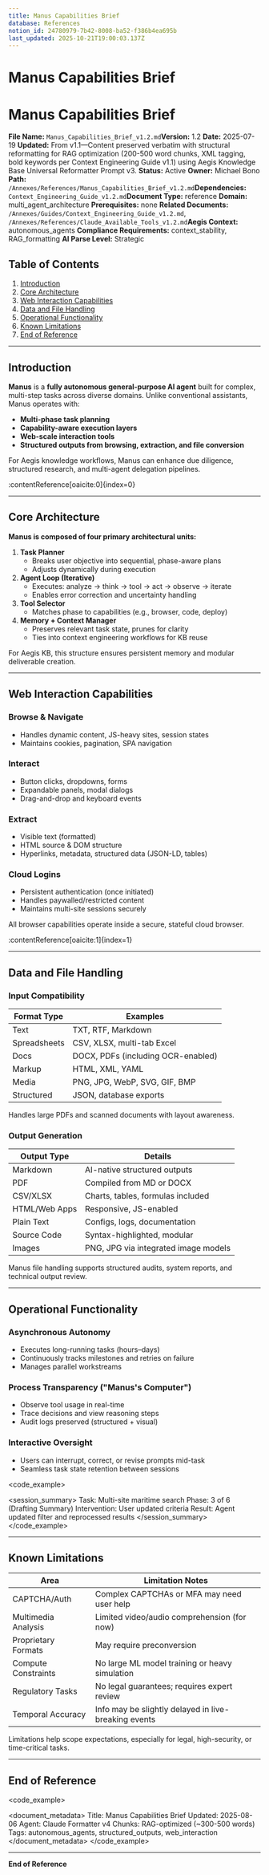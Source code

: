 ```yaml
---
title: Manus Capabilities Brief
database: References
notion_id: 24780979-7b42-8008-ba52-f386b4ea695b
last_updated: 2025-10-21T19:00:03.137Z
---
```


# Manus Capabilities Brief


# Manus Capabilities Brief


**File Name:** `Manus_Capabilities_Brief_v1.2.md`**Version:** 1.2
**Date:** 2025-07-19
**Updated:** From v1.1—Content preserved verbatim with structural reformatting for RAG optimization (200-500 word chunks, XML tagging, bold keywords per Context Engineering Guide v1.1) using Aegis Knowledge Base Universal Reformatter Prompt v3.
**Status:** Active
**Owner:** Michael Bono
**Path:** `/Annexes/References/Manus_Capabilities_Brief_v1.2.md`**Dependencies:** `Context_Engineering_Guide_v1.2.md`**Document Type:** reference
**Domain:** multi\_agent\_architecture
**Prerequisites:** none
**Related Documents:** `/Annexes/Guides/Context_Engineering_Guide_v1.2.md`, `/Annexes/References/Claude_Available_Tools_v1.2.md`**Aegis Context:** autonomous\_agents
**Compliance Requirements:** context\_stability, RAG\_formatting
**AI Parse Level:** Strategic


## Table of Contents

1. [Introduction](https://www.notion.so/238809797b42800ea6e4c1bd26f0188c?v=238809797b4280ac969e000c00cadd67&p=247809797b428008ba52f386b4ea695b&pm=s#introduction)
2. [Core Architecture](https://www.notion.so/238809797b42800ea6e4c1bd26f0188c?v=238809797b4280ac969e000c00cadd67&p=247809797b428008ba52f386b4ea695b&pm=s#core-architecture)
3. [Web Interaction Capabilities](https://www.notion.so/238809797b42800ea6e4c1bd26f0188c?v=238809797b4280ac969e000c00cadd67&p=247809797b428008ba52f386b4ea695b&pm=s#web-interaction-capabilities)
4. [Data and File Handling](https://www.notion.so/238809797b42800ea6e4c1bd26f0188c?v=238809797b4280ac969e000c00cadd67&p=247809797b428008ba52f386b4ea695b&pm=s#data-and-file-handling)
5. [Operational Functionality](https://www.notion.so/238809797b42800ea6e4c1bd26f0188c?v=238809797b4280ac969e000c00cadd67&p=247809797b428008ba52f386b4ea695b&pm=s#operational-functionality)
6. [Known Limitations](https://www.notion.so/238809797b42800ea6e4c1bd26f0188c?v=238809797b4280ac969e000c00cadd67&p=247809797b428008ba52f386b4ea695b&pm=s#known-limitations)
7. [End of Reference](https://www.notion.so/238809797b42800ea6e4c1bd26f0188c?v=238809797b4280ac969e000c00cadd67&p=247809797b428008ba52f386b4ea695b&pm=s#end-of-reference)

---


## Introduction


**Manus** is a **fully autonomous general-purpose AI agent** built for complex, multi-step tasks across diverse domains. Unlike conventional assistants, Manus operates with:

- **Multi-phase task planning**
- **Capability-aware execution layers**
- **Web-scale interaction tools**
- **Structured outputs from browsing, extraction, and file conversion**

<context>


For Aegis knowledge workflows, Manus can enhance due diligence, structured research, and multi-agent delegation pipelines.


</context>:contentReference[oaicite:0]{index=0}


---


## Core Architecture


**Manus is composed of four primary architectural units:**

1. **Task Planner**
    - Breaks user objective into sequential, phase-aware plans
    - Adjusts dynamically during execution
2. **Agent Loop (Iterative)**
    - Executes: analyze → think → tool → act → observe → iterate
    - Enables error correction and uncertainty handling
3. **Tool Selector**
    - Matches phase to capabilities (e.g., browser, code, deploy)
4. **Memory + Context Manager**
    - Preserves relevant task state, prunes for clarity
    - Ties into context engineering workflows for KB reuse

<important>


For Aegis KB, this structure ensures persistent memory and modular deliverable creation.


</important>


---


## Web Interaction Capabilities


### Browse & Navigate

- Handles dynamic content, JS-heavy sites, session states
- Maintains cookies, pagination, SPA navigation

### Interact

- Button clicks, dropdowns, forms
- Expandable panels, modal dialogs
- Drag-and-drop and keyboard events

### Extract

- Visible text (formatted)
- HTML source & DOM structure
- Hyperlinks, metadata, structured data (JSON-LD, tables)

### Cloud Logins

- Persistent authentication (once initiated)
- Handles paywalled/restricted content
- Maintains multi-site sessions securely

<answer>


All browser capabilities operate inside a secure, stateful cloud browser.


</answer>:contentReference[oaicite:1]{index=1}


---


## Data and File Handling


### Input Compatibility


| Format Type  | Examples                           |
| ------------ | ---------------------------------- |
| Text         | TXT, RTF, Markdown                 |
| Spreadsheets | CSV, XLSX, multi-tab Excel         |
| Docs         | DOCX, PDFs (including OCR-enabled) |
| Markup       | HTML, XML, YAML                    |
| Media        | PNG, JPG, WebP, SVG, GIF, BMP      |
| Structured   | JSON, database exports             |


<important>


Handles large PDFs and scanned documents with layout awareness.


</important>


### Output Generation


| Output Type   | Details                              |
| ------------- | ------------------------------------ |
| Markdown      | AI-native structured outputs         |
| PDF           | Compiled from MD or DOCX             |
| CSV/XLSX      | Charts, tables, formulas included    |
| HTML/Web Apps | Responsive, JS-enabled               |
| Plain Text    | Configs, logs, documentation         |
| Source Code   | Syntax-highlighted, modular          |
| Images        | PNG, JPG via integrated image models |


<thinking>


Manus file handling supports structured audits, system reports, and technical output review.


</thinking>


---


## Operational Functionality


### Asynchronous Autonomy

- Executes long-running tasks (hours–days)
- Continuously tracks milestones and retries on failure
- Manages parallel workstreams

### Process Transparency ("Manus's Computer")

- Observe tool usage in real-time
- Trace decisions and view reasoning steps
- Audit logs preserved (structured + visual)

### Interactive Oversight

- Users can interrupt, correct, or revise prompts mid-task
- Seamless task state retention between sessions

\<code\_example>


\<session\_summary>
Task: Multi-site maritime search
Phase: 3 of 6 (Drafting Summary)
Intervention: User updated criteria
Result: Agent updated filter and reprocessed results
\</session\_summary>
\</code\_example>


---


## Known Limitations


| Area                | Limitation Notes                                     |
| ------------------- | ---------------------------------------------------- |
| CAPTCHA/Auth        | Complex CAPTCHAs or MFA may need user help           |
| Multimedia Analysis | Limited video/audio comprehension (for now)          |
| Proprietary Formats | May require preconversion                            |
| Compute Constraints | No large ML model training or heavy simulation       |
| Regulatory Tasks    | No legal guarantees; requires expert review          |
| Temporal Accuracy   | Info may be slightly delayed in live-breaking events |


<important>


Limitations help scope expectations, especially for legal, high-security, or time-critical tasks.


</important>


---


## End of Reference


\<code\_example>


\<document\_metadata>
Title: Manus Capabilities Brief
Updated: 2025-08-06
Agent: Claude Formatter v4
Chunks: RAG-optimized (\~300-500 words)
Tags: autonomous\_agents, structured\_outputs, web\_interaction
\</document\_metadata>
\</code\_example>


---


**End of Reference**

